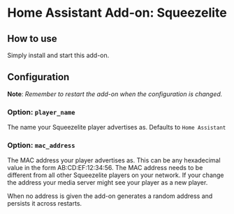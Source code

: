 # Home Assistant Add-on: Squeezelite

## How to use

Simply install and start this add-on.

## Configuration

**Note**: _Remember to restart the add-on when the configuration is changed._

### Option: `player_name`

The name your Squeezelite player advertises as. Defaults to `Home Assistant`

### Option: `mac_address`

The MAC address your player advertises as. This can be any hexadecimal value in the form AB:CD:EF:12:34:56.
The MAC address needs to be different from all other Squeezelite players on your network.
If your change the address your media server might see your player as a new player.

When no address is given the add-on generates a random address and persists it across restarts.
